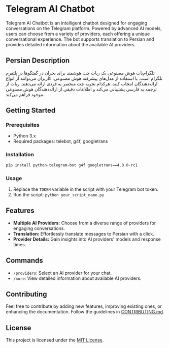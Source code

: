 # Telegram AI Chatbot

Telegram AI Chatbot is an intelligent chatbot designed for engaging conversations on the Telegram platform. Powered by advanced AI models, users can choose from a variety of providers, each offering a unique conversational experience. The bot supports translation to Persian and provides detailed information about the available AI providers.

## Persian Description

تلگرام‌بات هوش مصنوعی یک ربات چت هوشمند برای بحران در گفتگوها در پلتفرم تلگرام است. با استفاده از مدل‌های پیشرفته هوش مصنوعی، کاربران می‌توانند از انواع ارائه‌دهندگان انتخاب کنند، هرکدام تجربه چت منحصر به فردی ارائه می‌دهند. ربات از ترجمه به فارسی پشتیبانی می‌کند و اطلاعات دقیقی از ارائه‌دهندگان هوش مصنوعی موجود فراهم می‌کند.

## Getting Started

### Prerequisites

- Python 3.x
- Required packages: telebot, g4f, googletrans

### Installation

```bash
pip install python-telegram-bot g4f googletrans==4.0.0-rc1
```

### Usage

1. Replace the `TOKEN` variable in the script with your Telegram bot token.
2. Run the script: `python your_script_name.py`

## Features

- **Multiple AI Providers:** Choose from a diverse range of providers for engaging conversations.
- **Translation:** Effortlessly translate messages to Persian with a click.
- **Provider Details:** Gain insights into AI providers' models and response times.

## Commands

- `/providers`: Select an AI provider for your chat.
- `/more`: View detailed information about available AI providers.


## Contributing

Feel free to contribute by adding new features, improving existing ones, or enhancing the documentation. Follow the guidelines in [CONTRIBUTING.md](CONTRIBUTING.md).

## License

This project is licensed under the [MIT License](LICENSE).
